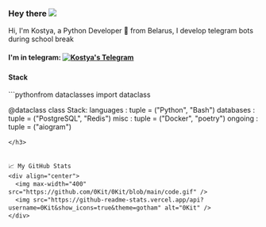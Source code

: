 ### Hey there <img src="https://media.giphy.com/media/hvRJCLFzcasrR4ia7z/giphy.gif" width="25px">


Hi, I'm Kostya, a Python Developer 🚀 from Belarus, I develop telegram bots during school break

<h4> I'm in telegram: 
  <a href="https://t.me/Forzend">
    <img alt="Kostya's Telegram" width="22px" src="https://cdn.jsdelivr.net/npm/simple-icons@v3/icons/telegram.svg" />
  </a>
</h4>
<h3>

<h4> Stack </h4>
```python
​
from dataclasses import dataclass


@dataclass
class Stack:
    languages   : tuple = ("Python", "Bash")
    databases   : tuple = ("PostgreSQL", "Redis")
    misc        : tuple = ("Docker", "poetry")
    ongoing     : tuple = ("aiogram")
​
```
</h3>


📈 My GitHub Stats
<div align="center">
  <img max-width="400" src="https://github.com/0Kit/0Kit/blob/main/code.gif" />
  <img src="https://github-readme-stats.vercel.app/api?username=0Kit&show_icons=true&theme=gotham" alt="0Kit" />
</div>
